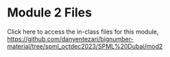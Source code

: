 # Module 2 Files

Click here to access the in-class files for this module,
<a href="https://github.com/danyentezari/bignumber-material/tree/spml_octdec2023/SPML%20Dubai/mod2">https://github.com/danyentezari/bignumber-material/tree/spml_octdec2023/SPML%20Dubai/mod2</a>